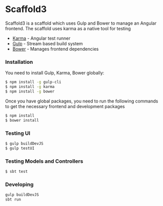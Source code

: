 # Scaffold3

Scaffold3 is a scaffold which uses Gulp and Bower to manage an Angular frontend. The scaffold uses karma
as a native tool for testing

* [Karma] - Angular test runner
* [Gulp] - Stream based build system
* [Bower] - Manages frontend dependencies


### Installation

You need to install Gulp, Karma, Bower globally:

```sh
$ npm install -g gulp-cli
$ npm install -g karma
$ npm install -g bower
```

Once you have global packages, you need to run the following commands to get the necessary
frontend and development packages

```sh
$ npm install
$ bower install
```

### Testing UI
```sh
$ gulp buildDevJS
$ gulp testUI
```


### Testing Models and Controllers
```sh
$ sbt test
```

### Developing
```sh
gulp buildDevJS
sbt run
```

[//]: #
   [dill]: <https://github.com/joemccann/dillinger>
   [git-repo-url]: <https://github.com/joemccann/dillinger.git>
   [john gruber]: <http://daringfireball.net>
   [@thomasfuchs]: <http://twitter.com/thomasfuchs>
   [df1]: <http://daringfireball.net/projects/markdown/>
   [marked]: <https://github.com/chjj/marked>
   [Ace Editor]: <http://ace.ajax.org>
   [node.js]: <http://nodejs.org>
   [Twitter Bootstrap]: <http://twitter.github.com/bootstrap/>
   [keymaster.js]: <https://github.com/madrobby/keymaster>
   [jQuery]: <http://jquery.com>
   [@tjholowaychuk]: <http://twitter.com/tjholowaychuk>
   [Karma]: <https://karma-runner.github.io/0.13/index.html>
   [Bower]: <http://bower.io/>
   [Gulp]: <http://gulpjs.com>
